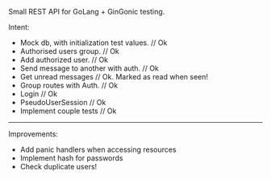 Small REST API for GoLang + GinGonic testing. 



Intent: 
- Mock db, with initialization test values. // Ok
- Authorised users group. // Ok
- Add authorized user. // Ok
- Send message to another with auth. // Ok
- Get unread messages // Ok. Marked as read when seen!
- Group routes with Auth. // Ok
- Login // Ok
- PseudoUserSession // Ok
- Implement couple tests // Ok

-----------------
Improvements:
- Add panic handlers when accessing resources
- Implement hash for passwords
- Check duplicate users!

